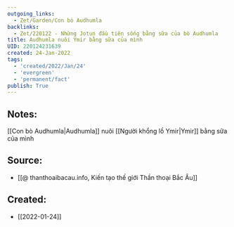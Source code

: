 ```yaml
---
outgoing_links:
  - Zet/Garden/Con bò Audhumla
backlinks:
  - Zet/220122 - Những Jotun đầu tiên sống bằng sữa của bò Audhumla
title: Audhumla nuôi Ymir bằng sữa của mình
UID: 220124231639
created: 24-Jan-2022
tags:
  - 'created/2022/Jan/24'
  - 'evergreen'
  - 'permanent/fact'
publish: True
---
```

## Notes:
[[Con bò Audhumla|Audhumla]] nuôi [[Người khổng lồ Ymir|Ymir]] bằng sữa của mình

## Source:
- [[@ thanthoaibacau.info, Kiến tạo thế giới  Thần thoại Bắc Âu]]



## Created:
- [[2022-01-24]]
